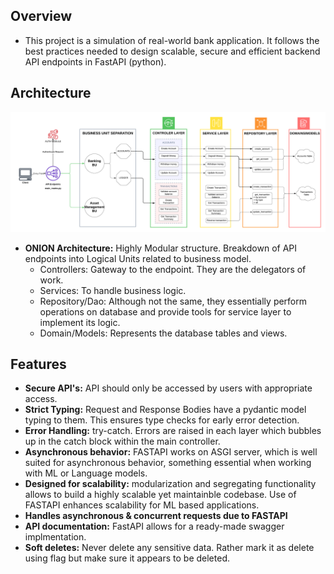 ## Overview
- This project is a simulation of real-world bank application. It follows the best practices needed to design scalable, secure and efficient backend API endpoints in FastAPI (python).

## Architecture

![screenshot](./Onion_Arch.png)

- **ONION Architecture:** Highly Modular structure. Breakdown of API endpoints into Logical Units related to business model.
  - Controllers: Gateway to the endpoint. They are the delegators of work.
  - Services: To handle business logic. 
  - Repository/Dao: Although not the same, they essentially perform operations on database and provide tools for service layer to implement its logic.
  - Domain/Models: Represents the database tables and views.

## Features

- **Secure API's:** API should only be accessed by users with appropriate access.
- **Strict Typing:** Request and Response Bodies have a pydantic model typing to them. This ensures type checks for early error detection.
- **Error Handling:** try-catch. Errors are raised in each layer which bubbles up in the catch block within the main controller.
- **Asynchronous behavior:** FASTAPI works on ASGI server, which is well suited for asynchronous behavior, something essential when working with ML or Language models.
- **Designed for scalability:** modularization and segregating functionality allows to build a highly scalable yet maintainble codebase. Use of FASTAPI enhances scalability for ML based applications.
- **Handles asynchronous & concurrent requests due to FASTAPI**
- **API documentation:** FastAPI allows for a ready-made swagger implmentation.
- **Soft deletes:** Never delete any sensitive data. Rather mark it as delete using flag but make sure it appears to be deleted.
